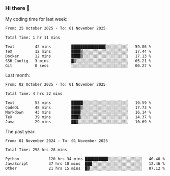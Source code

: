 ### Hi there 👋

My coding time for last week:

<!--START_SECTION:week-->

```txt
From: 25 October 2025 - To: 01 November 2025

Total Time: 1 hr 11 mins

Text         42 mins         ███████████████░░░░░░░░░░   59.86 %
TeX          12 mins         ████▒░░░░░░░░░░░░░░░░░░░░   17.44 %
Docker       12 mins         ████▒░░░░░░░░░░░░░░░░░░░░   17.13 %
SSH Config   3 mins          █▒░░░░░░░░░░░░░░░░░░░░░░░   05.21 %
Git          0 secs          ░░░░░░░░░░░░░░░░░░░░░░░░░   00.27 %
```

<!--END_SECTION:week-->

Last month:

<!--START_SECTION:month-->

```txt
From: 02 October 2025 - To: 01 November 2025

Total Time: 4 hrs 32 mins

Text         53 mins         █████░░░░░░░░░░░░░░░░░░░░   19.59 %
CodeQL       48 mins         ████▒░░░░░░░░░░░░░░░░░░░░   17.73 %
Markdown     43 mins         ████░░░░░░░░░░░░░░░░░░░░░   16.14 %
TeX          39 mins         ███▓░░░░░░░░░░░░░░░░░░░░░   14.37 %
Java         29 mins         ██▓░░░░░░░░░░░░░░░░░░░░░░   10.69 %
```

<!--END_SECTION:month-->

The past year:

<!--START_SECTION:year-->

```txt
From: 01 November 2024 - To: 01 November 2025

Total Time: 298 hrs 28 mins

Python             120 hrs 34 mins ██████████░░░░░░░░░░░░░░░   40.40 %
JavaScript         37 hrs 10 mins  ███░░░░░░░░░░░░░░░░░░░░░░   12.46 %
Other              21 hrs 15 mins  █▓░░░░░░░░░░░░░░░░░░░░░░░   07.12 %
```

<!--END_SECTION:year-->
